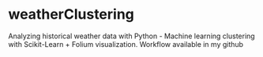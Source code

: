# weatherClustering
Analyzing historical weather data with Python - Machine learning clustering with Scikit-Learn + Folium visualization. Workflow available in my github
